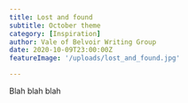 ```yaml
---
title: Lost and found
subtitle: October theme
category: [Inspiration]
author: Vale of Belvoir Writing Group
date: 2020-10-09T23:00:00Z
featureImage: '/uploads/lost_and_found.jpg'

---
```

Blah blah blah
